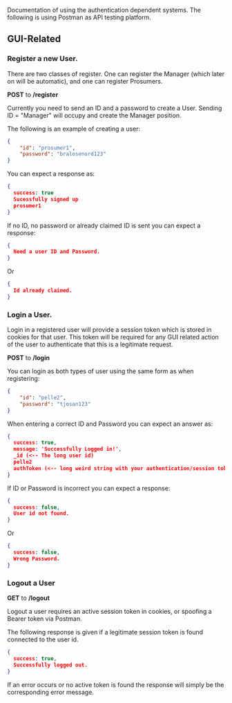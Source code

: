 Documentation of using the authentication dependent systems.
The following is using Postman as API testing platform.
## GUI-Related

### Register a new User.
There are two classes of register. One can register the Manager (which later on will be automatic), and one can register Prosumers.

**POST** to **/register**

Currently you need to send an ID and a password to create a User.
Sending ID = "Manager" will occupy and create the Manager position.

The following is an example of creating a user:
```json
{
    "id": "prosumer1",
    "password": "bralosenord123"
}
```
You can expect a response as:
```json
{
  success: true
  Sucessfully signed up
  prosumer1
}
```

If no ID, no password or already claimed ID is sent you can expect a response:

```json
{
  Need a user ID and Password.
}
```
Or
```json
{
  Id already claimed.
}
```

### Login a User.
Login in a registered user will provide a session token which is stored in cookies for that user.
This token will be required for any GUI related action of the user to authenticate that this is a legitimate request.

**POST** to **/login**

You can login as both types of user using the same form as when registering:
```json
{
    "id": "pelle2",
    "password": "tjosan123"
}
```

When entering a correct ID and Password you can expect an answer as:
```json
{
  success: true,
  message: 'Successfully Logged in!',
  _id (<-- The long user id)
  pelle2
  authToken (<-- long weird string with your authentication/session token) 
}
```

If ID or Password is incorrect you can expect a response:
```json
{
  success: false,
  User id not found.
}
```

Or

```json
{
  success: false,
  Wrong Password.
}
```

### Logout a User

**GET** to **/logout**

Logout a user requires an active session token in cookies, or spoofing a Bearer token via Postman.

The following response is given if a legitimate session token is found connected to the user id.

```json
{
  success: true,
  Successfully logged out.
}
```
If an error occurs or no active token is found the response will simply be the corresponding error message.







